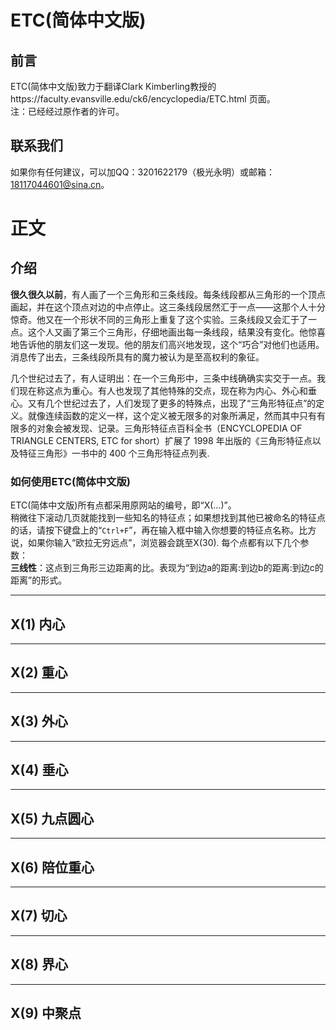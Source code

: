 # ETC(简体中文版)
## 前言

ETC(简体中文版)致力于翻译Clark Kimberling教授的https://faculty.evansville.edu/ck6/encyclopedia/ETC.html
页面。  
注：已经经过原作者的许可。
## 联系我们

如果你有任何建议，可以加QQ：3201622179（极光永明）或邮箱：18117044601@sina.cn。

# 正文
## 介绍

**很久很久以前**，有人画了一个三角形和三条线段。每条线段都从三角形的一个顶点画起，并在这个顶点对边的中点停止。这三条线段居然汇于一点——这那个人十分惊奇。他又在一个形状不同的三角形上重复了这个实验。三条线段又会汇于了一点。这个人又画了第三个三角形，仔细地画出每一条线段，结果没有变化。他惊喜地告诉他的朋友们这一发现。他的朋友们高兴地发现，这个“巧合”对他们也适用。消息传了出去，三条线段所具有的魔力被认为是至高权利的象征。


几个世纪过去了，有人证明出：在一个三角形中，三条中线确确实实交于一点。我们现在称这点为重心。有人也发现了其他特殊的交点，现在称为内心、外心和垂心。又有几个世纪过去了，人们发现了更多的特殊点，出现了“三角形特征点”的定义。就像连续函数的定义一样，这个定义被无限多的对象所满足，然而其中只有有限多的对象会被发现、记录。三角形特征点百科全书（ENCYCLOPEDIA OF TRIANGLE CENTERS, ETC for short）扩展了 1998 年出版的《三角形特征点以及特征三角形》一书中的 400 个三角形特征点列表.

### 如何使用ETC(简体中文版)

ETC(简体中文版)所有点都采用原网站的编号，即“X(...)”。  
稍微往下滚动几页就能找到一些知名的特征点；如果想找到其他已被命名的特征点的话，请按下键盘上的“`Ctrl+F`”，再在输入框中输入你想要的特征点名称。比方说，如果你输入“欧拉无穷远点”，浏览器会跳至X(30).
每个点都有以下几个参数：  
**三线性**：这点到三角形三边距离的比。表现为“到边a的距离:到边b的距离:到边c的距离”的形式。

***
## X(1) 内心
***
## X(2) 重心
***
## X(3) 外心
***
## X(4) 垂心
***
## X(5) 九点圆心
***
## X(6) 陪位重心
***
## X(7) 切心
***
## X(8) 界心
***
## X(9) 中聚点
